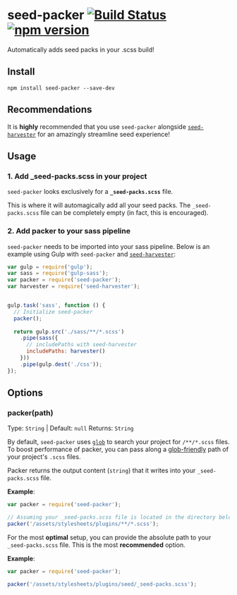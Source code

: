 # seed-packer [![Build Status](https://travis-ci.org/helpscout/seed-packer.svg?branch=master)](https://travis-ci.org/helpscout/seed-packer) [![npm version](https://badge.fury.io/js/seed-packer.svg)](https://badge.fury.io/js/seed-packer)

Automatically adds seed packs in your .scss build!

## Install
```
npm install seed-packer --save-dev
```

## Recommendations

It is **highly** recommended that you use `seed-packer` alongside [`seed-harvester`](https://github.com/helpscout/seed-harvester) for an amazingly streamline seed experience!


## Usage

### 1. Add _seed-packs.scss in your project

`seed-packer` looks exclusively for a **`_seed-packs.scss`** file. 

This is where it will automagically add all your seed packs. The `_seed-packs.scss` file can be completely empty (in fact, this is encouraged).


### 2. Add packer to your sass pipeline

`seed-packer` needs to be imported into your sass pipeline.
Below is an example using Gulp with `seed-packer` and [`seed-harvester`](https://github.com/helpscout/seed-harvester/):

```javascript
var gulp = require('gulp');
var sass = require('gulp-sass');
var packer = require('seed-packer');
var harvester = require('seed-harvester');


gulp.task('sass', function () {
  // Initialize seed-packer
  packer();
  
  return gulp.src('./sass/**/*.scss')
    .pipe(sass({
      // includePaths with seed-harvester
      includePaths: harvester()
    }))
    .pipe(gulp.dest('./css'));
});
```


## Options

### packer(path)

Type: `String` | Default: `null`
Returns: `String`

By default, `seed-packer` uses [`glob`](https://github.com/isaacs/node-glob) to search your project for `/**/*.scss` files. To boost performance of packer, you can pass along a [glob-friendly](https://en.wikipedia.org/wiki/Glob_(programming)) path of your project's `.scss` files.

Packer returns the output content (`string`) that it writes into your `_seed-packs.scss` file.

**Example**:

```javascript
var packer = require('seed-packer');

// Assuming your _seed-packs.scss file is located in the directory below:
packer('/assets/stylesheets/plugins/**/*.scss');
```

For the most **optimal** setup, you can provide the absolute path to your `_seed-packs.scss` file. This is the most **recommended** option.

**Example**:

```javascript
var packer = require('seed-packer');

packer('/assets/stylesheets/plugins/seed/_seed-packs.scss');
```
